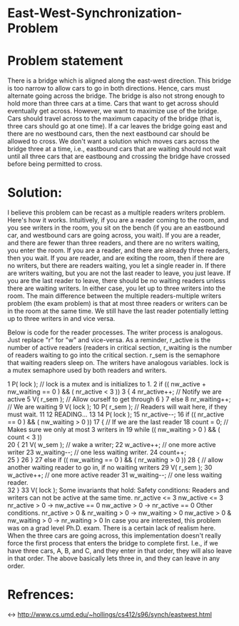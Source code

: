 # East-West-Synchronization-Problem
# Problem statement

There is a bridge which is aligned along the east-west direction. This bridge is too narrow to allow cars to go in both directions. Hence, cars must alternate going across the bridge. The bridge is also not strong enough to hold more than three cars at a time. Cars that want to get across should eventually get across. However, we want to maximize use of the bridge. Cars should travel across to the maximum capacity of the bridge (that is, three cars should go at one time). If a car leaves the bridge going east and there are no westbound cars, then the next eastbound car should be allowed to cross. We don't want a solution which moves cars across the bridge three at a time, i.e., eastbound cars that are waiting should not wait until all three cars that are eastboung and crossing the bridge have crossed before being permitted to cross.

# Solution:

I believe this problem can be recast as a multiple readers writers problem. Here's how it works. Intuitively, if you are a reader coming to the room, and you see writers in the room, you sit on the bench (if you are an eastbound car, and westbound cars are going across, you wait). If you are a reader, and there are fewer than three readers, and there are no writers waiting, you enter the room. If you are a reader, and there are already three readers, then you wait. If you are reader, and are exiting the room, then if there are no writers, but there are readers waiting, you let a single reader in. If there are writers waiting, but you are not the last reader to leave, you just leave. If you are the last reader to leave, there should be no waiting readers unless there are waiting writers. In either case, you let up to three writers into the room.
The main difference between the multiple readers-multiple writers problem (the exam problem) is that at most three readers or writers can be in the room at the same time. We still have the last reader potentially letting up to three writers in and vice versa.

Below is code for the reader processes. The writer process is analogous. Just replace "r" for "w" and vice-versa. As a reminder, r_active is the number of active readers (readers in critical section, r_waiting is the number of readers waiting to go into the critical section. r_sem is the semaphore that waiting readers sleep on. The writers have analogous variables. lock is a mutex semaphore used by both readers and writers.

 1   P( lock ); // lock is a mutex and is initializes to 1.
 2   if (( nw_active + nw_waiting == 0 ) && ( nr_active < 3 ))
 3     {
 4        nr_active++; // Notify we are active
 5        V( r_sem );  // Allow ourself to get through
 6     }
 7   else
 8     nr_waiting++;  // We are waiting
 9   V( lock );
10   P( r_sem );  // Readers will wait here, if they must wait.
11
12   READING...
13
14   P( lock );
15   nr_active--;
16   if (( nr_active == 0 ) && ( nw_waiting > 0 )) 
17     { // If we are the last reader
18        count = 0;  // Makes sure we only at most 3 writers in
19        while (( nw_waiting > 0 ) && ( count < 3 ))  
20        {
21           V( w_sem );  // wake a writer;
22           w_active++;  // one more active writer
23           w_waiting--; // one less waiting writer.
24           count++;     
25        }
26      }
27    else if (( nw_waiting == 0 ) && ( nr_waiting > 0 ))
28      {  // allow another waiting reader to go in, if no waiting writers
29        V( r_sem );
30        w_active++;  // one more active reader
31        w_waiting--; // one less waiting reader.          
32      }
33    V( lock );
Some invariants that hold:
Safety conditions: Readers and writers can not be active at the same time.
  nr_active <= 3
  nw_active <= 3
  nr_active > 0 -> nw_active == 0
  nw_active > 0 -> nr_active == 0
Other conditions.
  nr_active > 0 & nr_waiting > 0 -> nw_waiting > 0
  nw_active > 0 & nw_waiting > 0 -> nr_waiting > 0
In case you are interested, this problem was on a grad level Ph.D. exam. There is a certain lack of realism here. When the three cars are going across, this implementation doesn't really force the first process that enters the bridge to complete first. I.e., if we have three cars, A, B, and C, and they enter in that order, they will also leave in that order. The above basically lets three in, and they can leave in any order.

# Refrences: 
  <-> http://www.cs.umd.edu/~hollings/cs412/s96/synch/eastwest.html
